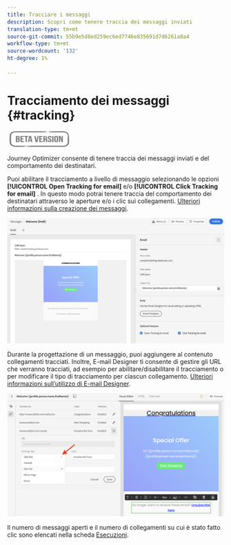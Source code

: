 ```yaml
---
title: Tracciare i messaggi
description: Scopri come tenere traccia dei messaggi inviati
translation-type: tm+mt
source-git-commit: 55b9e5d8ed259ec6ed7746e835691d7d6261a8a4
workflow-type: tm+mt
source-wordcount: '132'
ht-degree: 1%

---
```


# Tracciamento dei messaggi {#tracking}

![](assets/do-not-localize/badge.png)

Journey Optimizer consente di tenere traccia dei messaggi inviati e del comportamento dei destinatari.

Puoi abilitare il tracciamento a livello di messaggio selezionando le opzioni **[!UICONTROL Open Tracking for email]** e/o **[!UICONTROL Click Tracking for email]** . In questo modo potrai tenere traccia del comportamento dei destinatari attraverso le aperture e/o i clic sui collegamenti. [Ulteriori informazioni sulla creazione dei messaggi](create-message.md).

![](assets/message-tracking.png)

Durante la progettazione di un messaggio, puoi aggiungere al contenuto collegamenti tracciati. Inoltre, E-mail Designer ti consente di gestire gli URL che verranno tracciati, ad esempio per abilitare/disabilitare il tracciamento o per modificare il tipo di tracciamento per ciascun collegamento. [Ulteriori informazioni sull’utilizzo di E-mail Designer](create-email-content.md).

![](assets/message-tracked-links.png)

Il numero di messaggi aperti e il numero di collegamenti su cui è stato fatto clic sono elencati nella scheda [Esecuzioni](message-monitoring.md).
